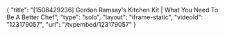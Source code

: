 {
    "title": "[1508429236] Gordon Ramsay's Kitchen Kit | What You Need To Be A Better Chef",
    "type": "solo",
    "layout": "iframe-static",
    "videoId": "123179057",
    "url": "\/tvpembed\/123179057"
}